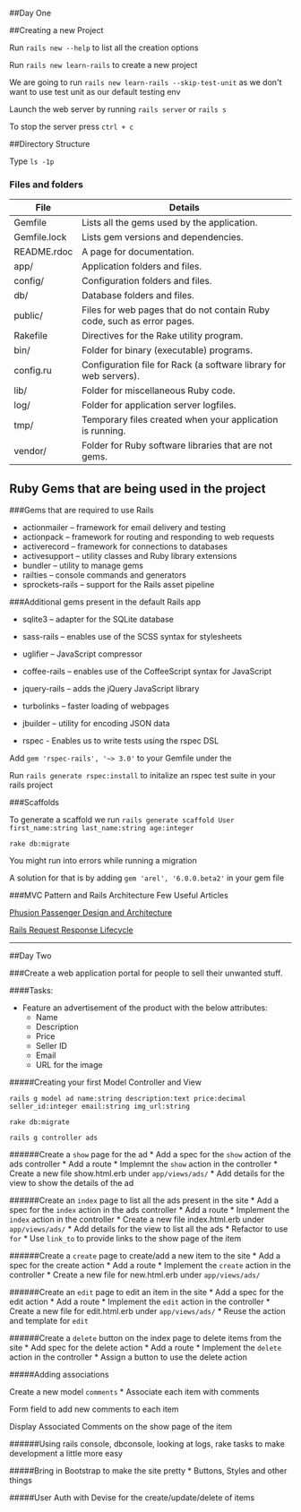 ##Day One

##Creating a new Project

Run `rails new --help` to list all the creation options

Run `rails new learn-rails` to create a new project

We are going to run `rails new learn-rails --skip-test-unit` as we don't want to use test unit as our default testing env

Launch the web server by running `rails server` or `rails s`

To stop the server press `ctrl + c`

##Directory Structure

Type `ls -1p`

### Files and folders

File | Details
-----|--------
Gemfile| Lists all the gems used by the application.
Gemfile.lock | Lists gem versions and dependencies.
README.rdoc | A page for documentation.
app/ | Application folders and files.
config/ |Configuration folders and files.
db/ |Database folders and files.
public/ |Files for web pages that do not contain Ruby code, such as error pages.
Rakefile |Directives for the Rake utility program.
bin/ |Folder for binary (executable) programs.
config.ru |Configuration file for Rack (a software library for web servers).
lib/ |Folder for miscellaneous Ruby code.
log/ |Folder for application server logfiles.
tmp/ |Temporary files created when your application is running.
vendor/ |Folder for Ruby software libraries that are not gems.


## Ruby Gems that are being used in the project

###Gems that are required to use Rails

* actionmailer – framework for email delivery and testing
* actionpack – framework for routing and responding to web requests
* activerecord – framework for connections to databases
* activesupport – utility classes and Ruby library extensions
* bundler – utility to manage gems
* railties – console commands and generators
* sprockets-rails – support for the Rails asset pipeline

###Additional gems present in the default Rails app

* sqlite3 – adapter for the SQLite database
* sass-rails – enables use of the SCSS syntax for stylesheets
* uglifier – JavaScript compressor
* coffee-rails – enables use of the CoffeeScript syntax for JavaScript
* jquery-rails – adds the jQuery JavaScript library
* turbolinks – faster loading of webpages
* jbuilder – utility for encoding JSON data

* rspec - Enables us to write tests using the rspec DSL


Add `gem 'rspec-rails', '~> 3.0'` to your Gemfile under the

Run `rails generate rspec:install` to initalize an rspec test suite in your rails project


###Scaffolds

To generate a scaffold we run `rails generate scaffold User first_name:string last_name:string age:integer`

`rake db:migrate`

You might run into errors while running a migration


A solution for that is by adding `gem 'arel', '6.0.0.beta2'` in your gem file

###MVC Pattern and Rails Architecture
Few Useful Articles

[Phusion Passenger Design and Architecture](https://www.phusionpassenger.com/documentation/Design%20and%20Architecture.html)

[Rails Request Response Lifecycle](http://stackoverflow.com/questions/12655604/ruby-rails-web-request-response-lifecycle#answer-12655930)


-------------------------

##Day Two

###Create a web application portal for people to sell their unwanted stuff.

####Tasks:
* Feature an advertisement of the product with the below attributes:
    * Name
    * Description
    * Price
    * Seller ID
    * Email
    * URL for the image

#####Creating your first Model Controller and View

`rails g model ad name:string description:text price:decimal seller_id:integer email:string img_url:string`

`rake db:migrate`

`rails g controller ads`

######Create a `show` page for the ad
    * Add a spec for the `show` action of the ads controller
    * Add a route
    * Implemnt the `show` action in the controller
    * Create a new file show.html.erb under `app/views/ads/`
    * Add details for the view to show the details of the ad

######Create an `index` page to list all the ads present in the site
    * Add a spec for the `index` action in the ads controller
    * Add a route
    * Implement the `index` action in the controller
    * Create a new file index.html.erb under `app/views/ads/`
    * Add details for the view to list all the ads
    * Refactor to use `for`
    * Use `link_to` to provide links to the show page of the item

######Create a `create` page to create/add a new item to the site
    * Add a spec for the create action
    * Add a route
    * Implement the `create` action in the controller
    * Create a new file for new.html.erb under `app/views/ads/`

######Create an `edit` page to edit an item in the site
    * Add a spec for the edit action
    * Add a route
    * Implement the `edit` action in the controller
    * Create a new file for edit.html.erb under `app/views/ads/`
    * Reuse the action and template for `edit`

######Create a `delete` button on the index page to delete items from the site
    * Add spec for the delete action
    * Add a route
    * Implement the `delete` action in the controller
    * Assign a button to use the delete action


#####Adding associations

Create a new model `comments`
    * Associate each item with comments

Form field to add new comments to each item

Display Associated Comments on the show page of the item

######Using rails console, dbconsole, looking at logs, rake tasks to make development a little more easy


#####Bring in Bootstrap to make the site pretty
    * Buttons, Styles and other things


#####User Auth with Devise for the create/update/delete of items
